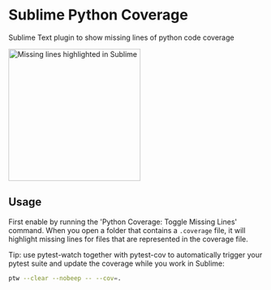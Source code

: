 # Sublime Python Coverage

Sublime Text plugin to show missing lines of python code coverage

<img width="260" alt="Missing lines highlighted in Sublime" src="https://user-images.githubusercontent.com/1000968/232587869-38e6a6a7-ad56-44a3-bc92-b4e90057c911.png">

## Usage

First enable by running the 'Python Coverage: Toggle Missing Lines' command.
When you open a folder that contains a `.coverage` file, it will highlight missing lines for files that are represented in the coverage file.

Tip: use pytest-watch together with pytest-cov to automatically trigger your pytest suite and update the coverage while you work in Sublime:

```sh
ptw --clear --nobeep -- --cov=.
```
